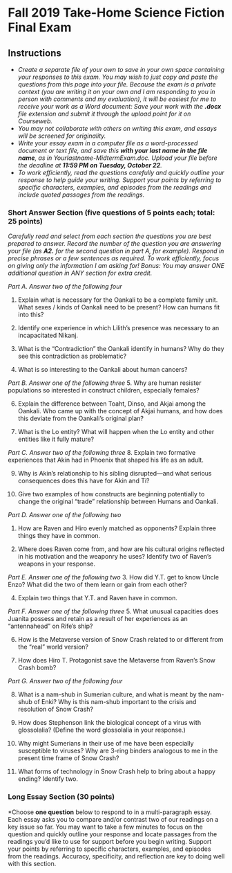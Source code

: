 # Fall 2019 Take-Home Science Fiction Final Exam

## Instructions
* *Create a separate file of your own to save in your own space containing your responses to this exam. You may wish to just copy and paste the questions from this page into your file. Because the exam is a private context (you are writing it on your own and I am responding to you in person with comments and my evaluation), it will be easiest for me to receive your work as a Word document: Save your work with the **.docx** file extension and submit it through the upload point for it on Courseweb.* 
* *You may not collaborate with others on writing this exam, and essays will be screened for originality.*
* *Write your essay exam in a computer file as a word-processed document or text file, and save this **with your last name in the file name**, as in Yourlastname-MidtermExam.doc. Upload your file before the deadline at **11:59 PM on Tuesday, October 22**.* 
* *To work efficiently, read the questions carefully and quickly outline your response to help guide your writing. Support your points by referring to specific characters, examples, and episodes from the readings and include quoted passages from the readings.* 


### Short Answer Section (five questions of 5 points each; total: 25 points)
*Carefully read and select from each section the questions you are best prepared to answer. Record the number of the question you are answering your file (as **A2.** for the second question in part A, for example). Respond in precise phrases or a few sentences as required. To work efficiently, focus on giving only the information I am asking for! Bonus: You may answer ONE additional question in ANY section for extra credit.*  

*Part A. Answer two of the following four*
1.	Explain what is necessary for the Oankali to be a complete family unit. What sexes / kinds of Oankali need to be present? How can humans fit into this?

2.	Identify one experience in which Lilith’s presence was necessary to an incapacitated Nikanj.

3.	What is the “Contradiction” the Oankali identify in humans? Why do they see this contradiction as problematic?

4.	What is so interesting to the Oankali about human cancers?

*Part B. Answer one of the following three*
5.	Why are human resister populations so interested in construct children, especially females?

6.	Explain the difference between Toaht, Dinso, and Akjai among the Oankali. Who came up with the concept of Akjai humans, and how does this deviate from the Oankali’s original plan?

7.	What is the Lo entity? What will happen when the Lo entity and other entities like it fully mature?


*Part C. Answer two of the following three*
8.	Explain two formative experiences that Akin had in Phoenix that shaped his life as an adult. 

9.	 Why is Akin’s relationship to his sibling disrupted—and what serious consequences does this have for Akin and Ti? 

10.	Give two examples of how constructs are beginning potentially to change the original “trade” relationship between Humans and Oankali.


*Part D. Answer one of the following two*
1.	How are Raven and Hiro evenly matched as opponents? Explain three things they have in common.

2.	Where does Raven come from, and how are his cultural origins reflected in his motivation and the weaponry he uses? Identify two of Raven’s weapons in your response.

*Part E. Answer one of the following two*
3.	How did Y.T. get to know Uncle Enzo? What did the two of them learn or gain from each other?

4.	Explain two things that Y.T. and Raven have in common. 

*Part F. Answer one of the following three*
5.	What unusual capacities does Juanita possess and retain as a result of her experiences as an “antennahead” on Rife’s ship? 

6.	How is the Metaverse version of Snow Crash related to or different from the “real” world version?

7.	How does Hiro T. Protagonist save the Metaverse from Raven’s Snow Crash bomb? 


*Part G. Answer two of the following four*

8.	What is a nam-shub in Sumerian culture, and what is meant by the nam-shub of Enki? Why is this nam-shub important to the crisis and resolution of Snow Crash? 

9.	How does Stephenson link the biological concept of a virus with glossolalia? (Define the word glossolalia in your response.)

10.	Why might Sumerians in their use of me have been especially susceptible to viruses?  Why are 3-ring binders analogous to me in the present time frame of Snow Crash?

11.	What forms of technology in Snow Crash help to bring about a happy ending? Identify two.




### Long Essay Section (30 points) 
*Choose **one question** below to respond to in a multi-paragraph essay. Each essay asks you to compare and/or contrast two of our readings on a key issue so far. You may want to take a few minutes to focus on the question and quickly outline your response and locate passages from the readings you’d like to use for support before you begin writing. Support your points by referring to specific characters, examples, and episodes from the readings. Accuracy, specificity, and reflection are key to doing well with this section.




